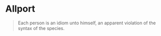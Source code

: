 # Allport

> Each person is an idiom unto himself, an apparent violation of the syntax of the species.
